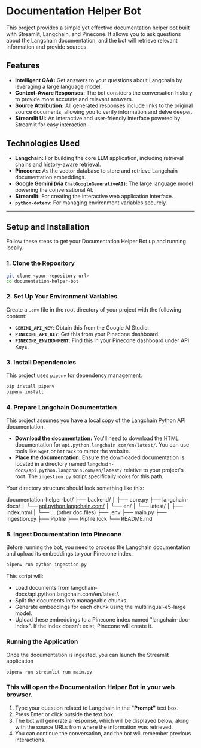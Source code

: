 # Documentation Helper Bot

This project provides a simple yet effective documentation helper bot built with Streamlit, Langchain, and Pinecone. It allows you to ask questions about the Langchain documentation, and the bot will retrieve relevant information and provide sources.

## Features

- **Intelligent Q&A:** Get answers to your questions about Langchain by leveraging a large language model.
- **Context-Aware Responses:** The bot considers the conversation history to provide more accurate and relevant answers.
- **Source Attribution:** All generated responses include links to the original source documents, allowing you to verify information and delve deeper.
- **Streamlit UI:** An interactive and user-friendly interface powered by Streamlit for easy interaction.

## Technologies Used

- **Langchain:** For building the core LLM application, including retrieval chains and history-aware retrieval.
- **Pinecone:** As the vector database to store and retrieve Langchain documentation embeddings.
- **Google Gemini (via `ChatGoogleGenerativeAI`):** The large language model powering the conversational AI.
- **Streamlit:** For creating the interactive web application interface.
- **`python-dotenv`:** For managing environment variables securely.

---

## Setup and Installation

Follow these steps to get your Documentation Helper Bot up and running locally.

### 1. Clone the Repository

```bash
git clone <your-repository-url>
cd documentation-helper-bot
```

### 2. Set Up Your Environment Variables

Create a `.env` file in the root directory of your project with the following content:

- **`GEMINI_API_KEY`**: Obtain this from the Google AI Studio.
- **`PINECONE_API_KEY`**: Get this from your Pinecone dashboard.
- **`PINECONE_ENVIRONMENT`**: Find this in your Pinecone dashboard under API Keys.

### 3. Install Dependencies

This project uses `pipenv` for dependency management.

```bash
pip install pipenv
pipenv install
```

### 4. Prepare Langchain Documentation

This project assumes you have a local copy of the Langchain Python API documentation.

- **Download the documentation:** You'll need to download the HTML documentation for `api.python.langchain.com/en/latest/`. You can use tools like `wget` or `httrack` to mirror the website.
- **Place the documentation:** Ensure the downloaded documentation is located in a directory named `langchain-docs/api.python.langchain.com/en/latest/` relative to your project's root. The `ingestion.py` script specifically looks for this path.

Your directory structure should look something like this:

documentation-helper-bot/
├── backend/
│ ├── core.py
├── langchain-docs/
│ └── [api.python.langchain.com/](https://api.python.langchain.com/)
│ └── en/
│ └── latest/
│ ├── index.html
│ └── ... (other doc files)
├── .env
├── main.py
├── ingestion.py
├── Pipfile
├── Pipfile.lock
└── README.md

### 5. Ingest Documentation into Pinecone

Before running the bot, you need to process the Langchain documentation and upload its embeddings to your Pinecone index.

```bash
pipenv run python ingestion.py
```

This script will:

- Load documents from langchain-docs/api.python.langchain.com/en/latest/.
- Split the documents into manageable chunks.
- Generate embeddings for each chunk using the multilingual-e5-large model.
- Upload these embeddings to a Pinecone index named "langchain-doc-index". If the index doesn't exist, Pinecone will create it.

### Running the Application

Once the documentation is ingested, you can launch the Streamlit application

```bash
pipenv run streamlit run main.py
```

### This will open the Documentation Helper Bot in your web browser.

1.  Type your question related to Langchain in the **"Prompt"** text box.
2.  Press Enter or click outside the text box.
3.  The bot will generate a response, which will be displayed below, along with the source URLs from where the information was retrieved.
4.  You can continue the conversation, and the bot will remember previous interactions.
